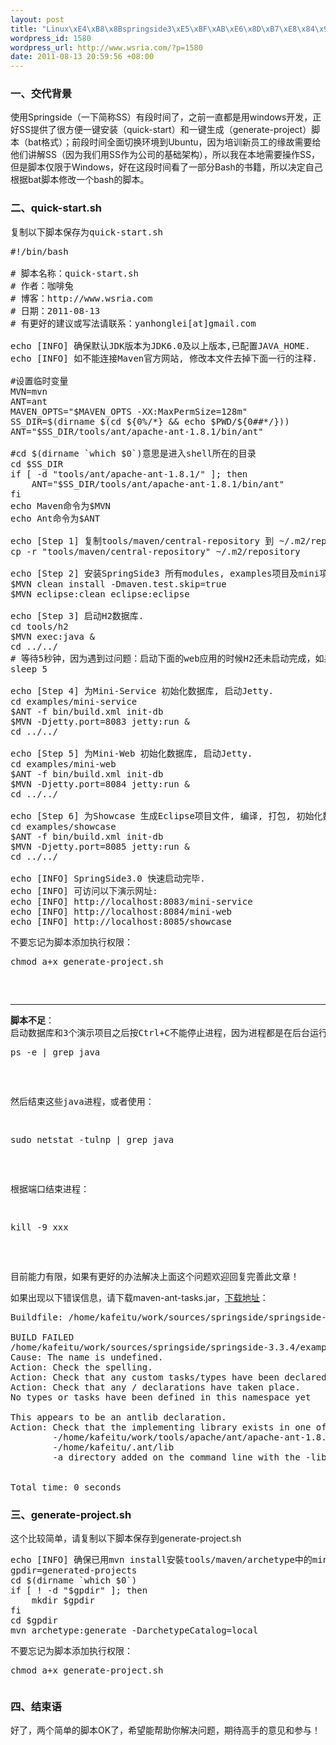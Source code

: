 ```yaml
--- 
layout: post
title: "Linux\xE4\xB8\x8Bspringside3\xE5\xBF\xAB\xE6\x8D\xB7\xE8\x84\x9A\xE6\x9C\xAC\xEF\xBC\x88quick-start\xE3\x80\x81generate-project\xEF\xBC\x89"
wordpress_id: 1580
wordpress_url: http://www.wsria.com/?p=1580
date: 2011-08-13 20:59:56 +08:00
---
```

<h3>一、交代背景</h3>
使用Springside（一下简称SS）有段时间了，之前一直都是用windows开发，正好SS提供了很方便一键安装（quick-start）和一键生成（generate-project）脚本（bat格式）；前段时间全面切换环境到Ubuntu，因为培训新员工的缘故需要给他们讲解SS（因为我们用SS作为公司的基础架构），所以我在本地需要操作SS，但是脚本仅限于Windows，好在这段时间看了一部分Bash的书籍，所以决定自己根据bat脚本修改一个bash的脚本。
<h3>二、quick-start.sh</h3>

<pre>
复制以下脚本保存为quick-start.sh
</pre>
<!--more-->
<pre>
#!/bin/bash

# 脚本名称：quick-start.sh
# 作者：咖啡兔
# 博客：http://www.wsria.com
# 日期：2011-08-13
# 有更好的建议或写法请联系：yanhonglei[at]gmail.com

echo [INFO] 确保默认JDK版本为JDK6.0及以上版本,已配置JAVA_HOME.
echo [INFO] 如不能连接Maven官方网站, 修改本文件去掉下面一行的注释.

#设置临时变量
MVN=mvn
ANT=ant
MAVEN_OPTS="$MAVEN_OPTS -XX:MaxPermSize=128m"
SS_DIR=$(dirname $(cd ${0%/*} && echo $PWD/${0##*/}))
ANT="$SS_DIR/tools/ant/apache-ant-1.8.1/bin/ant"

#cd $(dirname `which $0`)意思是进入shell所在的目录
cd $SS_DIR
if [ -d "tools/ant/apache-ant-1.8.1/" ]; then
	ANT="$SS_DIR/tools/ant/apache-ant-1.8.1/bin/ant"
fi
echo Maven命令为$MVN
echo Ant命令为$ANT

echo [Step 1] 复制tools/maven/central-repository 到 ~/.m2/repository
cp -r "tools/maven/central-repository" ~/.m2/repository

echo [Step 2] 安装SpringSide3 所有modules, examples项目及mini項目生成模板到本地Maven仓库, 生成Eclipse项目文件.
$MVN clean install -Dmaven.test.skip=true
$MVN eclipse:clean eclipse:eclipse

echo [Step 3] 启动H2数据库.
cd tools/h2
$MVN exec:java &
cd ../../
# 等待5秒钟，因为遇到过问题：启动下面的web应用的时候H2还未启动完成，如果机器性能低请增加等待时间
sleep 5

echo [Step 4] 为Mini-Service 初始化数据库, 启动Jetty.
cd examples/mini-service
$ANT -f bin/build.xml init-db 
$MVN -Djetty.port=8083 jetty:run &
cd ../../

echo [Step 5] 为Mini-Web 初始化数据库, 启动Jetty.
cd examples/mini-web
$ANT -f bin/build.xml init-db 
$MVN -Djetty.port=8084 jetty:run &
cd ../../

echo [Step 6] 为Showcase 生成Eclipse项目文件, 编译, 打包, 初始化数据库, 启动Jetty.
cd examples/showcase
$ANT -f bin/build.xml init-db
$MVN -Djetty.port=8085 jetty:run &
cd ../../

echo [INFO] SpringSide3.0 快速启动完毕.
echo [INFO] 可访问以下演示网址:
echo [INFO] http://localhost:8083/mini-service
echo [INFO] http://localhost:8084/mini-web
echo [INFO] http://localhost:8085/showcase
</pre>


<pre>不要忘记为脚本添加执行权限：
<pre>
chmod a+x generate-project.sh
</pre>
</pre>

<hr/>

<pre><strong>脚本不足</strong>：
启动数据库和3个演示项目之后按Ctrl+C不能停止进程，因为进程都是在后台运行的，脚本运行完成后使用：
<pre>ps -e | grep java</pre>
然后结束这些java进程，或者使用：
<pre>sudo netstat -tulnp | grep java</pre>
根据端口结束进程：
<pre>kill -9 xxx</pre>
</pre>

<pre>目前能力有限，如果有更好的办法解决上面这个问题欢迎回复完善此文章！</pre>
如果出现以下错误信息，请下载maven-ant-tasks.jar，<a href="http://maven.apache.org/ant-tasks/download.html" target="_blank">下载地址</a>：
<pre>
Buildfile: /home/kafeitu/work/sources/springside/springside-3.3.4/examples/mini-web/bin/build.xml

BUILD FAILED
/home/kafeitu/work/sources/springside/springside-3.3.4/examples/mini-web/bin/build.xml:4: Problem: failed to create task or type antlib:org.apache.maven.artifact.ant:dependencies
Cause: The name is undefined.
Action: Check the spelling.
Action: Check that any custom tasks/types have been declared.
Action: Check that any <presetdef>/<macrodef> declarations have taken place.
No types or tasks have been defined in this namespace yet

This appears to be an antlib declaration. 
Action: Check that the implementing library exists in one of:
        -/home/kafeitu/work/tools/apache/ant/apache-ant-1.8.2/lib
        -/home/kafeitu/.ant/lib
        -a directory added on the command line with the -lib argument


Total time: 0 seconds
</pre>
<h3>三、generate-project.sh</h3>
这个比较简单，请复制以下脚本保存到generate-project.sh
<pre>
echo [INFO] 确保已用mvn install安裝tools/maven/archetype中的mini-web项目模板
gpdir=generated-projects
cd $(dirname `which $0`)
if [ ! -d "$gpdir" ]; then
	mkdir $gpdir
fi
cd $gpdir
mvn archetype:generate -DarchetypeCatalog=local
</pre>

<pre>不要忘记为脚本添加执行权限：
<pre>
chmod a+x generate-project.sh
</pre></pre>
<h3>四、结束语</h3>
好了，两个简单的脚本OK了，希望能帮助你解决问题，期待高手的意见和参与！
